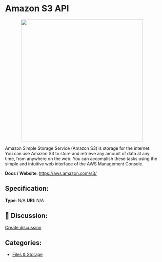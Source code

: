 # Amazon S3 API
<p align="center">
    <img width="400" src="https://raw.githubusercontent.com/apis-list/apis-list/main/apis/amazon-s3-api/logo_256x256.png" />
</p>

Amazon Simple Storage Service (Amazon S3) is storage for the internet.  You can use Amazon S3 to store and retrieve any amount of data at any time, from anywhere on the web. You can accomplish these tasks using the simple and intuitive web interface of the AWS Management Console.

**Docs / Website**: https://aws.amazon.com/s3/

## Specification:
**Type**:  N/A 
**URI**:  N/A 

## 💬 Discussion:
[Create discussion](https://github.com/apis-list/apis-list/discussions/new)

## Categories:
- [Files & Storage](https://github.com/apis-list/apis-list#files-and-storage)



